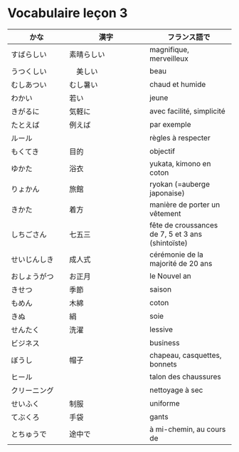 Vocabulaire leçon 3
====================

|かな             |漢字             |フランス語で               |
|----------------|-----------------|------------------------|
|すばらしい        | 素晴らしい       | magnifique, merveilleux|
|うつくしい        |　美しい          | beau                    |
|むしあつい　　　　　|むし暑い          |chaud et humide          |
|わかい           |若い　　　　　　　　|jeune                    |
|きがるに         |気軽に             | avec facilité, simplicité|
|たとえば         |例えば             |par exemple              |
|ルール          |                   |règles à respecter       |
|もくてき         |目的               |objectif                 |
|ゆかた          |浴衣               |yukata, kimono en coton   |
|りょかん        |旅館               |ryokan (=auberge japonaise)|
|きかた          |着方               | manière de porter un vêtement |
|しちごさん       |七五三             |fête de croussances de 7, 5 et 3 ans (shintoïste)|
|せいじんしき     |成人式             | cérémonie de la majorité de 20 ans|
|おしょうがつ     |お正月             | le Nouvel an          |
|きせつ          |季節　　　　　　　　　| saison                |
|もめん          |木綿               |coton                  |
|きぬ            |絹                | soie                  |
|せんたく         |洗濯              |lessive                |
|ビジネス         |                 | business              |
|ぼうし          |帽子              | chapeau, casquettes, bonnets|
|ヒール          |                  | talon des chaussures        |
|クリーニング     |                  |nettoyage à sec              |
|せいふく        |制服                  |uniforme                  |
|てぶくろ        |手袋                  |gants                     |
|とちゅうで      |途中で              |à mi-chemin, au cours de    |